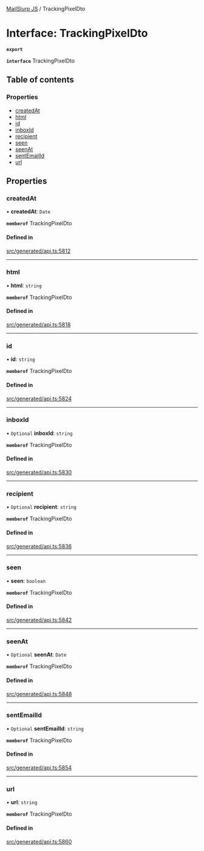 [MailSlurp JS](../README.md) / TrackingPixelDto

# Interface: TrackingPixelDto

**`export`**

**`interface`** TrackingPixelDto

## Table of contents

### Properties

- [createdAt](TrackingPixelDto.md#createdat)
- [html](TrackingPixelDto.md#html)
- [id](TrackingPixelDto.md#id)
- [inboxId](TrackingPixelDto.md#inboxid)
- [recipient](TrackingPixelDto.md#recipient)
- [seen](TrackingPixelDto.md#seen)
- [seenAt](TrackingPixelDto.md#seenat)
- [sentEmailId](TrackingPixelDto.md#sentemailid)
- [url](TrackingPixelDto.md#url)

## Properties

### createdAt

• **createdAt**: `Date`

**`memberof`** TrackingPixelDto

#### Defined in

[src/generated/api.ts:5812](https://github.com/mailslurp/mailslurp-client/blob/004c609/src/generated/api.ts#L5812)

___

### html

• **html**: `string`

**`memberof`** TrackingPixelDto

#### Defined in

[src/generated/api.ts:5818](https://github.com/mailslurp/mailslurp-client/blob/004c609/src/generated/api.ts#L5818)

___

### id

• **id**: `string`

**`memberof`** TrackingPixelDto

#### Defined in

[src/generated/api.ts:5824](https://github.com/mailslurp/mailslurp-client/blob/004c609/src/generated/api.ts#L5824)

___

### inboxId

• `Optional` **inboxId**: `string`

**`memberof`** TrackingPixelDto

#### Defined in

[src/generated/api.ts:5830](https://github.com/mailslurp/mailslurp-client/blob/004c609/src/generated/api.ts#L5830)

___

### recipient

• `Optional` **recipient**: `string`

**`memberof`** TrackingPixelDto

#### Defined in

[src/generated/api.ts:5836](https://github.com/mailslurp/mailslurp-client/blob/004c609/src/generated/api.ts#L5836)

___

### seen

• **seen**: `boolean`

**`memberof`** TrackingPixelDto

#### Defined in

[src/generated/api.ts:5842](https://github.com/mailslurp/mailslurp-client/blob/004c609/src/generated/api.ts#L5842)

___

### seenAt

• `Optional` **seenAt**: `Date`

**`memberof`** TrackingPixelDto

#### Defined in

[src/generated/api.ts:5848](https://github.com/mailslurp/mailslurp-client/blob/004c609/src/generated/api.ts#L5848)

___

### sentEmailId

• `Optional` **sentEmailId**: `string`

**`memberof`** TrackingPixelDto

#### Defined in

[src/generated/api.ts:5854](https://github.com/mailslurp/mailslurp-client/blob/004c609/src/generated/api.ts#L5854)

___

### url

• **url**: `string`

**`memberof`** TrackingPixelDto

#### Defined in

[src/generated/api.ts:5860](https://github.com/mailslurp/mailslurp-client/blob/004c609/src/generated/api.ts#L5860)
